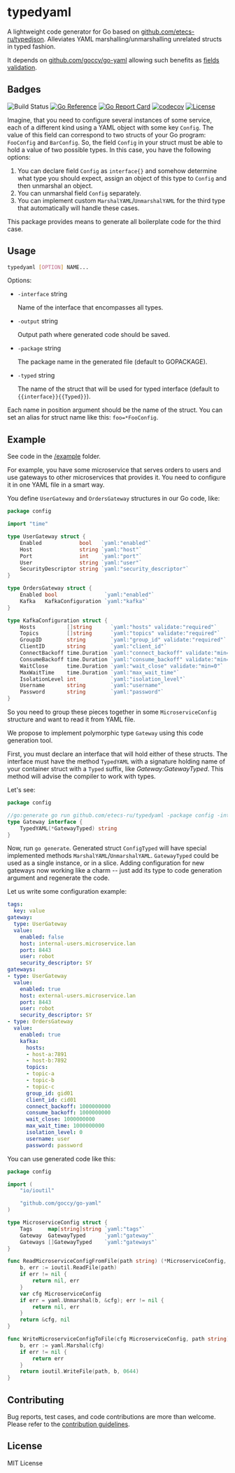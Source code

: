 # typedyaml

A lightweight code generator for Go based on [github.com/etecs-ru/typedjson](https://github.com/etecs-ru/typedjson). Alleviates YAML marshalling/unmarshalling unrelated structs in typed fashion.

It depends on [github.com/goccy/go-yaml](https://github.com/goccy/go-yaml) allowing such benefits as [fields validation](https://github.com/goccy/go-yaml/blob/868d322819b933bce2a46cfa2951c08706600f14/validate_test.go#L75).

## Badges

![Build Status](https://github.com/golangci/golangci-lint/workflows/CI/badge.svg)
[![Go Reference](https://pkg.go.dev/badge/github.com/etecs-ru/typedyaml.svg)](https://pkg.go.dev/github.com/etecs-ru/typedyaml)
[![Go Report Card](https://goreportcard.com/badge/github.com/etecs-ru/typedyaml)](https://goreportcard.com/report/github.com/etecs-ru/typedyaml)
[![codecov](https://codecov.io/gh/etecs-ru/typedyaml/branch/master/graph/badge.svg)](https://codecov.io/gh/etecs-ru/typedyaml)
[![License](https://img.shields.io/github/license/etecs-ru/typedyaml)](/LICENSE)

Imagine, that you need to configure several instances of some service, each of a different kind
using a YAML object with some key `Config`. 
The value of this field can correspond to two structs of your Go program: `FooConfig` and `BarConfig`.
So, the field `Config` in your struct must be able to hold a value of two possible types.
In this case, you have the following options:

1. You can declare field `Config` as `interface{}` and somehow determine what type you should expect, assign an object of this type to `Config` 
and then unmarshal an object.
1. You can unmarshal field `Config` separately.
1. You can implement custom `MarshalYAML`/`UnmarshalYAML` for the third type that automatically will handle these cases.

This package provides means to generate all boilerplate code for the third case.

## Usage

```sh
typedyaml [OPTION] NAME...
```

Options:

* `-interface` string

	Name of the interface that encompasses all types.

* `-output` string

	Output path where generated code should be saved.

* `-package` string

	The package name in the generated file (default to GOPACKAGE).

* `-typed` string

	The name of the struct that will be used for typed interface (default to `{{interface}}{{Typed}}`).

Each name in position argument should be the name of the struct. 
You can set an alias for struct name like this: `foo=*FooConfig`.

## Example

See code in the [/example](https://github.com/etecs-ru/typedyaml/tree/master/example) folder.

For example, you have some microservice that serves orders to users and use gateways to other microservices that provides it. You need to configure it in one YAML file in a smart way.

You define `UserGateway` and `OrdersGateway` structures in our Go code, like:

```go
package config

import "time"

type UserGateway struct {
	Enabled            bool   `yaml:"enabled"`
	Host               string `yaml:"host"`
	Port               int    `yaml:"port"`
	User               string `yaml:"user"`
	SecurityDescriptor string `yaml:"security_descriptor"`
}

type OrdersGateway struct {
	Enabled bool               `yaml:"enabled"`
	Kafka   KafkaConfiguration `yaml:"kafka"`
}

type KafkaConfiguration struct {
	Hosts          []string      `yaml:"hosts" validate:"required"`
	Topics         []string      `yaml:"topics" validate:"required"`
	GroupID        string        `yaml:"group_id" validate:"required"`
	ClientID       string        `yaml:"client_id"`
	ConnectBackoff time.Duration `yaml:"connect_backoff" validate:"min=0"`
	ConsumeBackoff time.Duration `yaml:"consume_backoff" validate:"min=0"`
	WaitClose      time.Duration `yaml:"wait_close" validate:"min=0"`
	MaxWaitTime    time.Duration `yaml:"max_wait_time"`
	IsolationLevel int           `yaml:"isolation_level"`
	Username       string        `yaml:"username"`
	Password       string        `yaml:"password"`
}
```

So you need to group these pieces together in some `MicroserviceConfig` structure and want to read it from YAML file.

We propose to implement polymorphic type `Gateway` using this code generation tool.

First, you must declare an interface that will hold either of these structs. The interface must have the method `TypedYAML` with a signature holding name of your container struct with a `Typed` suffix, like *Gateway:GatewayTyped*. This method will advise the compiler to work with types.

Let's see:

```go
package config 

//go:generate go run github.com/etecs-ru/typedyaml -package config -interface Gateway UserGateway OrdersGateway
type Gateway interface {
	TypedYAML(*GatewayTyped) string
}
```
Now, run `go generate`.
Generated struct `ConfigTyped` will have special implemented methods `MarshalYAML`/`UnmarshalYAML`. `GatewayTyped` could be used as a single instance, or in a slice. Adding configuration for new gateways now working like a charm -- just add its type to code generation argument and regenerate the code.

Let us write some configuration example:

```yaml
tags:
  key: value
gateway:
  type: UserGateway
  value:
	enabled: false
	host: internal-users.microservice.lan
	port: 8443
	user: robot
	security_descriptor: SY
gateways:
- type: UserGateway
  value:
	enabled: true
	host: external-users.microservice.lan
	port: 8443
	user: robot
	security_descriptor: SY
- type: OrdersGateway
  value:
	enabled: true
	kafka:
	  hosts:
	  - host-a:7891
	  - host-b:7892
	  topics:
	  - topic-a
	  - topic-b
	  - topic-c
	  group_id: gid01
	  client_id: cid01
	  connect_backoff: 1000000000
	  consume_backoff: 1000000000
	  wait_close: 1000000000
	  max_wait_time: 1000000000
	  isolation_level: 0
	  username: user
	  password: password
```


You can use generated code like this:

```go
package config

import (
	"io/ioutil"

	"github.com/goccy/go-yaml"
)

type MicroserviceConfig struct {
	Tags     map[string]string `yaml:"tags"`
	Gateway  GatewayTyped      `yaml:"gateway"`
	Gateways []GatewayTyped    `yaml:"gateways"`
}

func ReadMicroserviceConfigFromFile(path string) (*MicroserviceConfig, error) {
	b, err := ioutil.ReadFile(path)
	if err != nil {
		return nil, err
	}
	var cfg MicroserviceConfig
	if err = yaml.Unmarshal(b, &cfg); err != nil {
		return nil, err
	}
	return &cfg, nil
}

func WriteMicroserviceConfigToFile(cfg MicroserviceConfig, path string) error {
	b, err := yaml.Marshal(cfg)
	if err != nil {
		return err
	}
	return ioutil.WriteFile(path, b, 0644)
}

```

## Contributing

Bug reports, test cases, and code contributions are more than welcome.
Please refer to the [contribution guidelines](./CONTRIBUTING.md).

## License

MIT License

